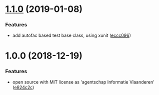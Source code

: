 # [1.1.0](https://github.com/informatievlaanderen/command-handling/compare/v1.0.0...v1.1.0) (2019-01-08)


### Features

* add autofac based test base class, using xunit ([eccc096](https://github.com/informatievlaanderen/command-handling/commit/eccc096))

# 1.0.0 (2018-12-19)


### Features

* open source with MIT license as 'agentschap Informatie Vlaanderen' ([e824c2c](https://github.com/informatievlaanderen/command-handling/commit/e824c2c))
